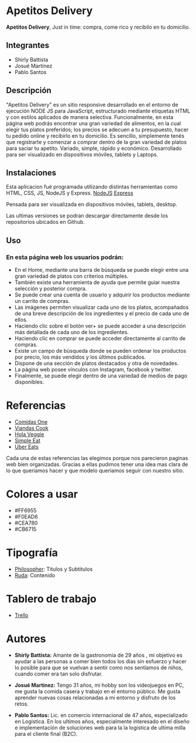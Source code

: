# Apetitos Delivery

**Apetitos Delivery**, Just in time: compra, come rico y recibilo en tu domicilio.

## Integrantes
- Shirly Battista
- Josué Martínez
- Pablo Santos

## Descripción
"Apetitos Delivery" es un sitio responsive desarrollado en el entorno de ejecución NODE JS para JavaScript, estructurado mediante etiquetas HTML y con estilos aplicados de manera selectiva.
Funcionalmente, en esta página web  podrás encontrar una gran variedad de alimentos, en la cual elegir tus platos preferidos; los precios se adecuen a tu presupuesto, hacer tu pedido online y recibirlo en tu domicilio.
Es sencillo, simplemente tenés que registrarte y comenzar a comprar dentro de la gran variedad de platos para saciar tu apetito.
Variado, simple, rápido y económico.
Desarrollado para ser visualizado en dispositivos móviles, tablets y Laptops.

## Instalaciones
Esta aplicacion fué programada utilizando distintas herramientas como HTML, CSS, JS, NodeJS y Express.
[NodeJS](https://nodejs.org/es/ "NodeJS")
[Express](https://expressjs.com/ "Express")

Pensada para ser visualizada en dispositivos móviles, tablets, desktop.

Las ultimas versiones se podran descargar directamente desde los repositorios ubicados en Github.

## Uso
### En esta página web los usuarios podrán:
- En el Home, mediante una barra de búsqueda se puede elegir entre una gran variedad de platos con criterios múltiples.
- También existe una herramienta de ayuda que permite guiar nuestra selección y posterior compra. 
- Se puede crear una cuenta de usuario y adquirir los productos mediante un carrito de compras. 
- Las imágenes permiten visualizar cada uno de los platos, acompañados de una breve descripción de los ingredientes y el precio de cada uno de ellos. 
- Haciendo clic sobre el botón ver+ se puede acceder a una descripción más detallada de cada uno de los ingredientes.
- Haciendo clic en comprar se puede acceder directamente al carrito de compras.
- Existe un campo de búsqueda donde se pueden ordenar los productos por precio, los más vendidos y los últimos publicados. 
- Dispone de una sección de platos destacados y otra de novedades.
- La página web posee vínculos con Instagram, facebook y twitter.
- Finalmente, se puede elegir dentro de una variedad de medios de pago disponibles. 

# Referencias
- [Comidas One](https://www.comidasone.com/ "Comidas One") 
- [Viandas Cook](https://viandascook.com/ "Viandas Cook")
- [Hola Veggie](https://holaveggie.com.ar/ "Hola Veggie")
- [Simple Eat](https://simpleat.com.ar/ "Simple Eat")
- [Uber Eats](https://www.ubereats.com/ "Uber Eats")

Cada una de estas referencias las elegimos porque nos parecieron paginas web bien organizadas.
Gracias a ellas pudimos tener una idea mas clara de lo que queriamos hacer y que modelo queriamos seguir con nuestro sitio.

# Colores a usar
- #FF6955
- #F0EAD6
- #CEA780
- #CB6715

# Tipografía
- [Philosopher](https://fonts.google.com/specimen/Philosopher?query=Mon "Philosopher"): Titulos y Subtitulos
- [Ruda](https://fonts.google.com/specimen/Ruda?query=Mon#standard-styles "Ruda"): Contenido

# Tablero de trabajo
- [Trello](https://trello.com/b/vi4YnYe2/proyecto-apetitos-delivery "Trello")

# Autores
- **Shirly Battista:** Amante de la gastronomia de 29 años , mi objetivo es ayudar a las personas a comer bien todos los dias sin esfuerzo y hacer lo posible para que se vuelvan a sentir como nos sentíamos de niños, cuando comer era tan solo disfrutar.

- **Josué Martínez:** Tengo 31 años, mi hobby son los videojuegos en PC, me gusta la comida casera y trabajo en el entorno público. Me gusta aprender nuevas cosas relacionadas a mi entorno y disfruto de los retos.

- **Pablo Santos:** Lic. en comercio internacional de 47 años, especializado en Logistica. En los ultimos años, especialmente interesado en el diseño e implementación de soluciones web para la la logistica de ultima milla para el cliente final (B2C).
